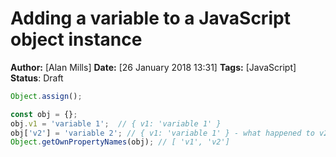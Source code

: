 # Adding a variable to a JavaScript object instance
**Author:** [Alan Mills]
**Date:** [26 January 2018 13:31]
**Tags:** [JavaScript]
**Status**: Draft



``` javascript
Object.assign();

const obj = {};
obj.v1 = 'variable 1';  // { v1: 'variable 1' }
obj['v2'] = 'variable 2'; // { v1: 'variable 1' } - what happened to v2?
Object.getOwnPropertyNames(obj); // [ 'v1', 'v2']
````


